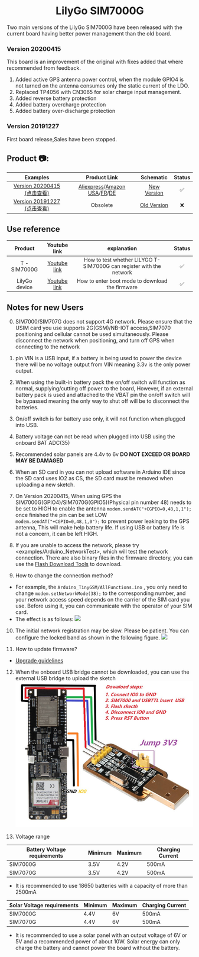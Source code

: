 <h1 align = "center">LilyGo SIM7000G</h1>

Two main versions of the LilyGo SIM7000G have been released with the current board having better power management than the old board.
### Version 20200415

   This board is an improvement of the original with fixes added that where recommended from feedback.
1. Added active GPS antenna power control, when the module GPIO4 is not turned on the antenna consumes only the static current of the LDO.
2. Replaced TP4056 with CN3065 for solar charge input management.
3. Added reverse battery protection
4. Added battery overcharge protection
5. Added battery over-discharge protection

 ### Version 20191227
 
   First board release,Sales have been stopped.
   
<h2 align = "left">Product 📷:</h2>

|                                Examples                                 |                                                                                                                       Product  Link                                                                                                                        |                    Schematic                     | Status |
| :---------------------------------------------------------------------: | :--------------------------------------------------------------------------------------------------------------------------------------------------------------------------------------------------------------------------------------------------------: | :----------------------------------------------: | :----: |
| [Version 20200415 (点击查看)](./Historical/SIM7000G_20200415/README.MD) | [Aliexpress](https://www.aliexpress.com/item/4000542688096.html)/[Amazon USA](https://www.amazon.com/dp/B099RQ7BSR?ref=myi_title_dp)/[FR](https://www.amazon.fr/dp/B099RQ7BSR?ref=myi_title_dp)/[DE](https://www.amazon.de/dp/B099RQ7BSR?ref=myi_title_dp) | [New Version](./schematic/SIM7000G_20200415.pdf) |   ✅    |
| [Version 20191227 (点击查看)](./Historical/SIM7000G_20191227/README.MD) |                                                                                                                          Obsolete                                                                                                                          | [Old Version](./schematic/SIM7000G_20191227.pdf) |   ❌    |

## Use reference

|   Product   |                             Youtube  link                             |                  explanation                    | Status | 
| :---------: | :-------------------------------------------------------------------: |:-----------------------------------------------:| :----: |
| T -SIM7000G | [Youtube link](https://www.youtube.com/watch?v=XlEUWIxdaNU) |    How to test whether LILYGO T-SIM7000G can register with the network     |   ✅    |
| LilyGo device | [Youtube link](https://www.youtube.com/watch?v=f3BybP3L7ls) |    How to enter boot mode to download the firmware     |   ✅    |


## Notes for new Users

0. SIM7000/SIM707G does not support 4G network. Please ensure that the USIM card you use supports 2G(GSM)/NB-IOT access,SIM7070 positioning and cellular cannot be used simultaneously. Please disconnect the network when positioning, and turn off GPS when connecting to the network

1. pin VIN is a USB input, if a battery is being used to power the device there will be no voltage output from VIN meaning 3.3v is the only power output.

2. When using the built-in battery pack the on/off switch will function as normal, supplying/cutting off power to the board, However, if an external battery pack is used and attached to the VBAT pin the on/off switch will be bypassed meaning the only way to shut off will be to disconnect the batteries.

3. On/off switch is for battery use only, it will not function when plugged into USB.

4. Battery voltage can not be read when plugged into USB using the onboard BAT ADC(35) 

5. Recommended solar panels are 4.4v to 6v **DO NOT EXCEED OR BOARD MAY BE DAMAGED** 

6. When an SD card in you can not upload software in Arduino IDE since the SD card uses IO2 as CS, the SD card must be removed when uploading a new sketch. 

7. On Version 20200415, When using GPS the SIM7000G(GPIO4)/SIM7070G(GPIO5)(Physical pin number 48) needs to be set to HIGH to enable the antenna `modem.sendAT("+CGPIO=0,48,1,1");` once finished the pin can be set LOW `modem.sendAT("+CGPIO=0,48,1,0");` to prevent power leaking to the GPS antenna, This will make help battery life. If using USB or battery life is not a concern, it can be left HIGH.

8. If you are unable to access the network, please try <examples/Arduino_NetworkTest>, which will test the network connection. There are also binary files in the firmware directory, you can use the [Flash Download Tools](https://www.espressif.com/sites/default/files/tools/flash_download_tool_v3.8.5.zip) to download.

9.  How to change the connection method?
   - For example, the `Arduino_TinyGSM/AllFunctions.ino`  , you only need to change `modem.setNetworkMode(38);` to the corresponding number, and your network access speed depends on the carrier of the SIM card you use. Before using it, you can communicate with the operator of your SIM card.
   - The effect is as follows:
   ![](image/LTE.png)

10. The initial network registration may be slow. Please be patient. You can configure the locked band as shown in the following figure.
   ![](image/CBANDCFG.png)
    
    
11. How to update firmware?
   - [Upgrade guidelines ](docs/How%20to%20update%20firmware.md)

12. When the onboard USB bridge cannot be downloaded, you can use the external USB bridge to upload the sketch 
   ![](./Historical/Image/externalDownloader.jpg)

13. Voltage range

| Battery Voltage requirements | Minimum | Maximum | Charging Current |
| ---------------------------- | ------- | ------- | ---------------- |
| SIM7000G                     | 3.5V    | 4.2V    | 500mA            |
| SIM7070G                     | 3.5V    | 4.2V    | 500mA            |

* It is recommended to use 18650 batteries with a capacity of more than 2500mA

| Solar Voltage requirements | Minimum | Maximum | Charging Current |
| -------------------------- | ------- | ------- | ---------------- |
| SIM7000G                   | 4.4V    | 6V      | 500mA            |
| SIM7070G                   | 4.4V    | 6V      | 500mA            |

* It is recommended to use a solar panel with an output voltage of 6V or 5V and a recommended power of about 10W. Solar energy can only charge the battery and cannot power the board without the battery.
